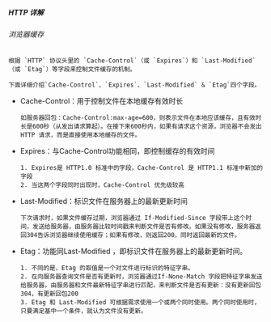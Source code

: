 ##### HTTP 详解

###### 浏览器缓存

```
根据 `HTTP` 协议头里的 `Cache-Control`（或 `Expires`）和 `Last-Modified`（或 `Etag`）等字段来控制文件缓存的机制。

下面详细介绍`Cache-Control`、`Expires`、`Last-Modified` & `Etag`四个字段。
```

* Cache-Control：用于控制文件在本地缓存有效时长

  ```
  如服务器回包：Cache-Control:max-age=600，则表示文件在本地应该缓存，且有效时长是600秒（从发出请求算起）。在接下来600秒内，如果有请求这个资源，浏览器不会发出 HTTP 请求，而是直接使用本地缓存的文件。
  ```

* Expires：与Cache-Control功能相同，即控制缓存的有效时间

  ```
  1. Expires是 HTTP1.0 标准中的字段，Cache-Control 是 HTTP1.1 标准中新加的字段
  2. 当这两个字段同时出现时，Cache-Control 优先级较高
  ```

* Last-Modified：标识文件在服务器上的最新更新时间

  ```
  下次请求时，如果文件缓存过期，浏览器通过 If-Modified-Since 字段带上这个时间，发送给服务器，由服务器比较时间戳来判断文件是否有修改。如果没有修改，服务器返回304告诉浏览器继续使用缓存；如果有修改，则返回200，同时返回最新的文件。
  ```

* Etag：功能同Last-Modified ，即标识文件在服务器上的最新更新时间。

  ```
  1. 不同的是，Etag 的取值是一个对文件进行标识的特征字串。
  2. 在向服务器查询文件是否有更新时，浏览器通过If-None-Match 字段把特征字串发送给服务器，由服务器和文件最新特征字串进行匹配，来判断文件是否有更新：没有更新回包304，有更新回包200
  3. Etag 和 Last-Modified 可根据需求使用一个或两个同时使用。两个同时使用时，只要满足基中一个条件，就认为文件没有更新。
  ```

  